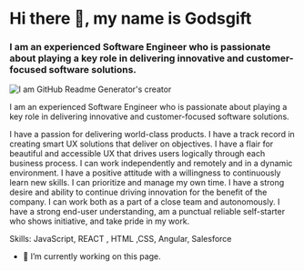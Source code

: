 # Hi there 👋, my name is Godsgift
### I am an experienced Software Engineer who is passionate about playing a key role in delivering innovative and customer-focused software solutions.

![I am GitHub Readme Generator's creator](https://pbs.twimg.com/profile_banners/278924776/1631864230/1500x500)

I am an experienced Software Engineer who is passionate about playing a key role in delivering innovative and customer-focused software solutions.

I have a passion for delivering world-class products.
I have a track record in creating smart UX solutions that deliver on objectives.
I have a flair for beautiful and accessible UX that drives users logically through each business process.
I can work independently and remotely and in a dynamic environment.
I have a positive attitude with a willingness to continuously learn new skills.
I can prioritize and manage my own time.
I have a strong desire and ability to continue driving innovation for the benefit of the company.
I can work both as a part of a close team and autonomously.
I have a strong end-user understanding, am a punctual reliable self-starter who shows initiative, and take pride in my work.

Skills: JavaScript, REACT , HTML ,CSS, Angular, Salesforce

- 🔭 I’m currently working on this page. 




